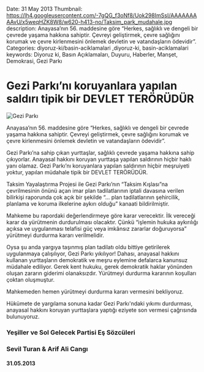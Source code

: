 Date: 31 May 2013
Thumbnail: https://lh4.googleusercontent.com/-7gQG_f3oNf8/Uok298ImSsI/AAAAAAAAAvU/x5weqHZK8W8/w620-h413-no/Taksim_park_mudahale.jpg
description: Anayasa’nın 56. maddesine göre “Herkes, sağlıklı ve dengeli bir çevrede yaşama hakkına sahiptir. Çevreyi geliştirmek, çevre sağlığını korumak ve çevre kirlenmesini önlemek devletin ve vatandaşların ödevidir”. 
Categories: diyoruz-ki/basin-aciklamalari ,diyoruz-ki, basin-aciklamalari
keywords: Diyoruz ki, Basın Açıklamaları, Duyuru, Haberler, Manşet, Demokrasi, Gezi Parkı

# Gezi Parkı’nı koruyanlara yapılan saldırı tipik bir DEVLET TERÖRÜDÜR

![Gezi Parkı](https://lh4.googleusercontent.com/-7gQG_f3oNf8/Uok298ImSsI/AAAAAAAAAvU/x5weqHZK8W8/w620-h413-no/Taksim_park_mudahale.jpg)


Anayasa’nın 56. maddesine göre “Herkes, sağlıklı ve dengeli bir çevrede yaşama hakkına sahiptir. Çevreyi geliştirmek, çevre sağlığını korumak ve çevre kirlenmesini önlemek devletin ve vatandaşların ödevidir”. 

Gezi Parkı’na sahip çıkan yurttaşlar, sağlıklı çevrede yaşama hakkına sahip çıkıyorlar. Anayasal hakkını koruyan yurttaşa yapılan saldırının hiçbir haklı yanı olamaz. Gezi Parkı’nı koruyanlara yapılan saldırının hiçbir meşruiyeti yoktur, yapılan müdahale tipik bir DEVLET TERÖRÜDÜR.

Taksim Yayalaştırma Projesi ile Gezi Parkı’nın “Taksim Kışlası”na çevrilmesinin önünü açan imar plan tadilatlarının iptali davasına verilen bilirkişi raporunda çok açık bir şekilde “... plan tadilatlarının şehircilik, planlama ve koruma ilkelerine aykırı olduğu” kanaati bildirilmiştir.

Mahkeme bu rapordaki değerlendirmeye göre karar verecektir. İlk vereceği karar da yürütmenin durdurulması olacaktır. Çünkü “işlemin hukuka aykırılığı açıksa ve uygulanması telafisi güç veya imkânsız zararlar doğuruyorsa” yürütmeyi durdurma kararı verilmelidir. 

Oysa şu anda yargıya taşınmış plan tadilatı oldu bittiye getirilerek uygulanmaya çalışılıyor, Gezi Parkı yıkılıyor! Dahası, anayasal hakkını kullanan yurttaşların demokratik ve meşru eylemine defalarca kanunsuz müdahale ediliyor. Gerek kent hukuku, gerek demokratik haklar yönünden oluşan zararın giderimi olanaksızdır. Yürütmeyi durdurma kararının koşulları çoktan oluşmuştur. 

Mahkemeden hemen yürütmeyi durdurma kararı vermesini bekliyoruz. 

Hükümete de yargılama sonuna kadar Gezi Parkı'ndaki yıkımı durdurması, anayasal hakkını koruyan yurttaşlara yaptığı eziyete son vermesi çağrısında bulunuyoruz.


### Yeşiller ve Sol Gelecek Partisi Eş Sözcüleri
### Sevil Turan & Arif Ali Cangı

#### 31.05.2013
